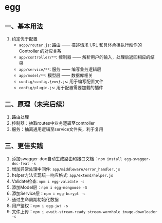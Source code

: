# egg
## 一、基本用法
1. 约定优于配置
    - `aopp/router.js`: 路由 —— 描述请求 URL 和具体承担执行动作的 Controller 的对应关系
    - `app/controller/**`: 控制器 —— 解析用户的输入，处理后返回相应的结果
    - `app/service/**`: 服务 —— 编写业务逻辑层
    - `app/model/**`: 模型层 —— 数据库相关
    - `config/config.{env}.js`: 用于编写配置文件
    - `config/plugin.js`: 用于配置需要加载的插件
## 二、原理（未完后续）
1. 路由处理
2. 控制器：抽取routes中业务逻辑至controller
3. 服务：抽离通用逻辑至service文件夹，利于复用

## 三、更佳实践
1. 添加swagger-doc自动生成路由和接口文档：`npm install egg-swagger-doc-feat -s`
2. 增加异常处理中间件: `app/middleware/error_handler.js`
3. helper⽅法实现统⼀响应格式: `app/extend/helper.js`
4. Validate检查: `npm i egg-validate -s`
5. 添加Model层：`npm i egg-mongoose -S`
6. 添加Service层：`npm i egg-bcrypt -s`
7. 通过生命周期初始化数据
8. 用户鉴权：`npm i egg-jwt -s`
9. 文件上传：`npm i await-stream-ready stream-wormhole image-downloader -s`